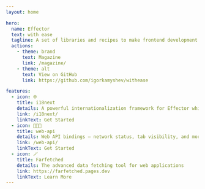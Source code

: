 ```yaml
---
layout: home

hero:
  name: Effector
  text: with ease
  tagline: A set of libraries and recipes to make frontend development easier thanks to Effector
  actions:
    - theme: brand
      text: Magazine
      link: /magazine/
    - theme: alt
      text: View on GitHub
      link: https://github.com/igorkamyshev/withease

features:
  - icon: 🌐
    title: i18next
    details: A powerful internationalization framework for Effector which is based on i18next
    link: /i18next/
    linkText: Get Started
  - icon: 👩🏽‍💻
    title: web-api
    details: Web API bindings — network status, tab visibility, and more
    link: /web-api/
    linkText: Get Started
  - icon: 🪄
    title: Farfetched
    details: The advanced data fetching tool for web applications
    link: https://farfetched.pages.dev
    linkText: Learn More
---
```

